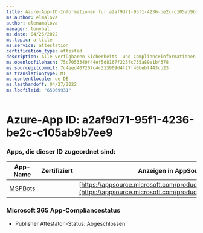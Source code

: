 ```yaml
---
title: Azure-App-ID-Informationen für a2af9d71-95f1-4236-be2c-c105ab9b7ee9
ms.author: elmalova
author: elenamalova
manager: tonybal
ms.date: 04/26/2022
ms.topic: article
ms.service: attestation
certification_type: attested
description: Alle verfügbaren Sicherheits- und Complianceinformationen für a2af9d71-95f1-4236-be2c-c105ab9b7ee9.
ms.openlocfilehash: 75c7053340f44ef5d8167f225fc735a89e1bf378
ms.sourcegitcommit: 7c4eed407267c4c313909d4f27f46bebf443cb23
ms.translationtype: MT
ms.contentlocale: de-DE
ms.lasthandoff: 04/27/2022
ms.locfileid: "65069931"
---
```

# <a name="azure-app-id-a2af9d71-95f1-4236-be2c-c105ab9b7ee9"></a>Azure-App ID: a2af9d71-95f1-4236-be2c-c105ab9b7ee9


### <a name="apps-associated-with-this-id"></a>Apps, die dieser ID zugeordnet sind:
| **App-Name** | **Zertifiziert** | **Anzeigen in AppSource** |
|--------------|---------------|-----------------------|
| [MSPBots](../forward/WA200001128.md) |  | [https://appsource.microsoft.com/product/office/WA200001128](https://appsource.microsoft.com/product/office/WA200001128) |

### <a name="microsoft-365-app-compliance-status"></a>Microsoft 365 App-Compliancestatus
- Publisher Attestaton-Status: Abgeschlossen
